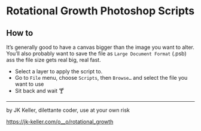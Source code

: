 # Rotational Growth Photoshop Scripts

## How to

It’s generally good to have a canvas bigger than the image you want to alter. You’ll also probably want to save the file as `Large Document Format` (.psb) ass the file size gets real big, real fast.

- Select a layer to apply the script to.
- Go to `File` menu, choose `Scripts`, then `Browse…` and select the file you want to use
- Sit back and wait 🍸

---

by JK Keller, dilettante coder, use at your own risk

https://jk-keller.com/o__o/rotational_growth
